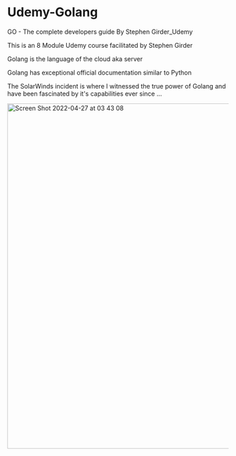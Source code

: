 # Udemy-Golang
GO - The complete developers guide By Stephen Girder_Udemy


This is an 8 Module Udemy course facilitated by Stephen Girder 

Golang is the language of the cloud aka server 

Golang has exceptional official documentation similar to Python

The SolarWinds incident is where I witnessed the true power of Golang and have 
been fascinated by it's capabilities ever since ...



<img width="786" alt="Screen Shot 2022-04-27 at 03 43 08" src="https://user-images.githubusercontent.com/37848207/165467612-b4759494-4019-4be2-8c6e-2774fc505ca9.png">
